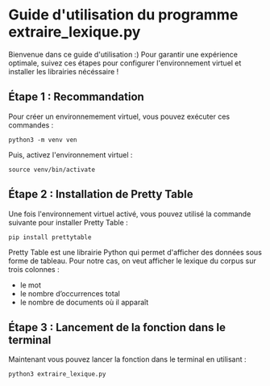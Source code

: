 # Guide d'utilisation du programme extraire_lexique.py 

Bienvenue dans ce guide d'utilisation :)
Pour garantir une expérience optimale, suivez ces étapes pour configurer l'environnement virtuel et installer les librairies nécéssaire ! 

## Étape 1 : Recommandation

Pour créer un environnemement virtuel, vous pouvez exécuter ces commandes :

```
python3 -m venv ven
```
Puis, activez l'environnement virtuel : 

```
source venv/bin/activate
```

## Étape 2 : Installation de Pretty Table

Une fois l'environnement virtuel activé, vous pouvez utilisé la commande suivante pour installer Pretty Table : 
```
pip install prettytable
```

Pretty Table est une librairie Python qui permet d'afficher des données sous forme de tableau. Pour notre cas, on veut afficher le lexique du corpus sur trois colonnes : 
- le mot
- le nombre d’occurrences total
- le nombre de documents où il apparaît

## Étape 3 : Lancement de la fonction dans le terminal

Maintenant vous pouvez lancer la fonction dans le terminal en utilisant : 
```
python3 extraire_lexique.py
```








